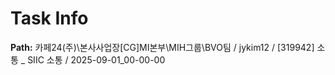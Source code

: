 # Task Info

**Path:** 카페24(주)\본사사업장\[CG]MI본부\MIH그룹\BVO팀 / jykim12 / [319942] 소통 _ SIIC 소통 / 2025-09-01_00-00-00

